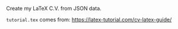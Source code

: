 Create my LaTeX C.V. from JSON data.

`tutorial.tex` comes from: https://latex-tutorial.com/cv-latex-guide/